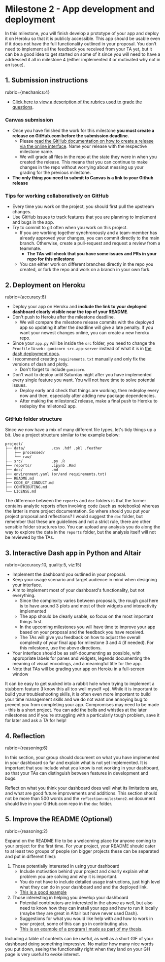 # Milestone 2 - App development and deployment

In this milestone,
you will finish develop a prototype of your app
and deploy it on Heroku so that it is publicly accessible.
This app should be usable even if it does not have the full functionality
outlined in your proposal.
You don't need to implement all the feedback you received from your TA yet,
but it can be a good idea to get started on some of it
since you will need to have a addressed it all in milestone 4
(either implemented it or motivated why not in an issue).

## 1. Submission instructions
rubric={mechanics:4}

- [Click here to view a description of the rubrics used to grade the questions](https://github.com/UBC-MDS/public/tree/master/rubric).

### Canvas submission

- Once you have finished the work for this milestone
  **you must create a release on GitHub.com before the submission deadline.**
    - Please [read the GitHub documentation on how to create a release via the online interface]( https://docs.github.com/en/free-pro-team@latest/github/administering-a-repository/releasing-projects-on-github). Name your release with the respective milestone name.
    - We will grade all files in the repo at the state they were in when you created the release.
      This means that you can continue to make changes in the repo without worrying about messing up your grading for the previous milestone.
- **The only thing you need to submit to Canvas is a link to your Github release**

### Tips for working collaboratively on GitHub

- Every time you work on the project, you should first pull the upstream changes.
- Use GitHub issues to track features that you are planning to implement
  and bugs in the app.
- Try to commit to git often when you work on this project.
    - If you are working together synchronously
      and a team-member has already approved your changes,
      you can commit directly to the main branch.
      Otherwise, create a pull-request and request a review from a teammate.
        - **The TAs will check that you have some issues and PRs in your repo for this milestone**
    - You can either work on different branches directly in the repo you created,
      or fork the repo and work on a branch in your own fork.

## 2. Deployment on Heroku
rubric={accuracy:8}

- Deploy your app on Heroku
  and **include the link to your deployed dashboard clearly visible near the top of your README**.
- Don't push to Heroku after the milestone deadline.
    - We will compare the milestone release commits with the deployed app
      so updating it after the deadline will give a late penalty.
      If you want your newest changes online,
      you can create a new heroku repo.
- Since your `app.py` will be inside the `src` folder,
  you need to change the `Procfile` to `web: gunicorn src.app:server`
  instead of what it is in [the dash deployment docs](https://dash.plotly.com/deployment).
- I recommend creating `requirements.txt` manually
  and only fix the versions of dash and plotly.
    - Don't forget to include `gunicorn`.
- Don't wait to deploy until Saturday night
  after you have implemented every single feature you want.
  You will not have time to solve potential issues.
    - Deploy early and check that things are working,
      then redeploy every now and then,
      especially after adding new package dependencies.
    - After making the milestone2 release,
      make a final push to Heroku to redeploy the miletone2 app.

### GitHub folder structure

Since we now have a mix of many different file types,
let's tidy things up a bit.
Use a project structure similar to the example below:

```
project/
├── data/            .csv .hdf .pkl .feather
│   ├── processed/
│   └── raw/
├── src/             .py .R
├── reports/         .ipynb .Rmd
├── doc/             .md
├── environment.yaml (or/and requirements.txt)
├── README.md
├── CODE_OF_CONDUCT.md
├── CONTRIBUTING.md
└── LICENSE.md
```

The difference between the `reports` and `doc` folders
is that the former contains analytic reports often involving code
(such as notebooks)
whereas the latter is more project documentation.
So where should you put your project proposal and reflections?
I would suggest the `doc` folder,
but remember that these are guidelines and not a strict rule, there are other sensible folder structures too.
You can upload any analysis you do along the way to explore the data in the `reports` folder,
but the analysis itself will not be reviewed by the TAs.

## 3. Interactive Dash app in Python and Altair
rubric={accuracy:10, quality:5, viz:15}

- Implement the dashboard you outlined in your proposal.
- Keep your usage scenario and target audience in mind when designing your interface.
- Aim to implement most of your dashboard's functionality, but not everything.
    - Since the complexity varies between proposals,
      the rough goal here is to have around 3 plots
      and most of their widgets
      and interactivity implemented
    - The app should be clearly usable,
      so focus on the most important things first.
    - In the upcoming milestones you will have time to improve your app
      based on your proposal and the feedback you have received.
    - The TAs will give you feedback on how to adjust the overall complexity
      of your final app for milestone 3 and 4 (if needed). For this milestone,
      use the above directions.
- Your interface should be as self-documenting as possible,
  with appropriate labels for panes and widgets,
  legends documenting the meaning of visual encodings,
  and a meaningful title for the app.
- Note that TAs will be grading your app on Heroku in a full-screen window

It can be easy to get sucked into a rabbit hole when trying to implement a stubborn feature (I know this all too well myself =p).
While it is important to build your troubleshooting skills, it is often even more important to build your time management skills and we do not want one annoying bug to prevent you from completing your app.
Compromises may need to be made - this is a short project.
You can add the bells and whistles at the later milestones and
if you're struggling with a particularly tough problem,
save it for later and ask a TA for help!

## 4. Reflection
rubric={reasoning:6}

In this section, your group should document on what you have implemented in your dashboard so far and explain what is not yet implemented.
It is important that you include what you know is not working in your dashboard, so that your TAs can distinguish between features in development and bugs.

Reflect on what you think your dashboard does well what its limitations are, and what are good future improvements and additions.
This section should not be more than 500 words and the `reflection-milestone2.md` document should live in your GitHub.com repo in the `doc` folder.

## 5. Improve the README (Optional)
rubric={reasoning:2}

Expand on the README file to be a welcoming place for anyone coming
to your project for the first time.
For your project,
your README should cater to at least two groups of people
(on bigger projects these can be separated and put in different files):

1. Those potentially interested in using your dashboard
    - Include motivation behind your project and clearly explain
      what problem you are solving and why it is important.
    - You do not have to include detailed usage instructions,
      just high level what they can do in your dashboard and and the deployed link.
    - [This is a good example](https://github.com/KirstieJane/STEMMRoleModels)
2. Those interesting in helping you develop your dashboard
    - Potential contributors are interested in the above as well,
      but also need to know how they can install your app and how to run it locally
      (maybe they are great in Altair but have never used Dash).
    - Suggestions for what you would like help with and how to work in your project,
      some of this can go in contributing also.
    - [This is an example of a program I made as part of my thesis](https://gitlab.com/stemcellbioengineering/context-explorer/-/blob/master/README.md).

Including a table of contents can be useful,
as well as a short GIF of your dashboard doing something impressive.
No matter how many nice words you put down,
seeing the functionality right when they land on your GH page
is very useful to evoke interest.

